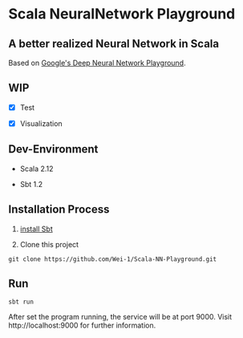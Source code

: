 # Scala NeuralNetwork Playground


## A better realized Neural Network in Scala

Based on [Google's Deep Neural Network Playground](http://playground.tensorflow.org).


## WIP

 - [x] Test

 - [x] Visualization


## Dev-Environment

- Scala 2.12

- Sbt 1.2


## Installation Process

1. [install Sbt](https://www.scala-sbt.org/download.html)

2. Clone this project

```
git clone https://github.com/Wei-1/Scala-NN-Playground.git
```


## Run

```
sbt run
```

After set the program running, the service will be at port 9000.
Visit http://localhost:9000 for further information.